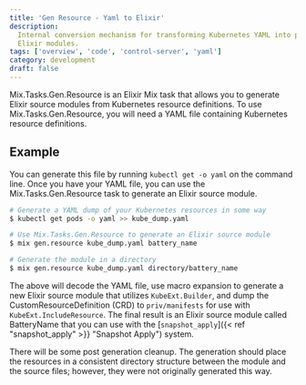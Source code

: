 ```yaml
---
title: 'Gen Resource - Yaml to Elixir'
description:
  Internal conversion mechanism for transforming Kubernetes YAML into platform
  Elixir modules.
tags: ['overview', 'code', 'control-server', 'yaml']
category: development
draft: false
---
```


Mix.Tasks.Gen.Resource is an Elixir Mix task that allows you to generate Elixir
source modules from Kubernetes resource definitions. To use
Mix.Tasks.Gen.Resource, you will need a YAML file containing Kubernetes resource
definitions.

## Example

You can generate this file by running `kubectl get -o yaml` on the command line.
Once you have your YAML file, you can use the Mix.Tasks.Gen.Resource task to
generate an Elixir source module.

```sh
# Generate a YAML dump of your Kubernetes resources in some way
$ kubectl get pods -o yaml >> kube_dump.yaml

# Use Mix.Tasks.Gen.Resource to generate an Elixir source module
$ mix gen.resource kube_dump.yaml battery_name

# Generate the module in a directory
$ mix gen.resource kube_dump.yaml directory/battery_name
```

The above will decode the YAML file, use macro expansion to generate a new
Elixir source module that utilizes `KubeExt.Builder`, and dump the
CustomResourceDefinition (CRD) to `priv/manifests` for use with
`KubeExt.IncludeResource`. The final result is an Elixir source module called
BatteryName that you can use with the [`snapshot_apply`]({< ref
"snapshot_apply" >}} "Snapshot Apply") system.

There will be some post generation cleanup. The generation should place the
resources in a consistent directory structure between the module and the source
files; however, they were not originally generated this way.
